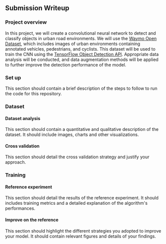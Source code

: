 ## Submission Writeup

### Project overview

In this project, we will create a convolutional neural network to detect and classify objects in urban road environments. We will use the [Waymo Open Dataset](https://waymo.com/open/data/perception), which includes images of urban environments containing annotated vehicles, pedestrians, and cyclists. This dataset will be used to train the CNN using the [TensorFlow Object Detection API](https://www.tensorflow.org/hub/tutorials/object_detection). Appropriate data analysis will be conducted, and data augmentation methods will be applied to further improve the detection performance of the model.

### Set up
This section should contain a brief description of the steps to follow to run the code for this repository.

### Dataset
#### Dataset analysis
This section should contain a quantitative and qualitative description of the dataset. It should include images, charts and other visualizations.
#### Cross validation
This section should detail the cross validation strategy and justify your approach.

### Training
#### Reference experiment
This section should detail the results of the reference experiment. It should includes training metrics and a detailed explanation of the algorithm's performances.

#### Improve on the reference
This section should highlight the different strategies you adopted to improve your model. It should contain relevant figures and details of your findings.
